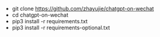- git clone https://github.com/zhayujie/chatgpt-on-wechat
- cd chatgpt-on-wechat
- pip3 install -r requirements.txt
- pip3 install -r requirements-optional.txt
